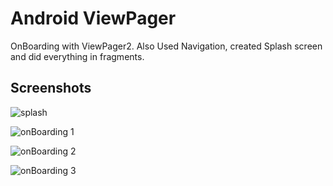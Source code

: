 # Android ViewPager
OnBoarding with ViewPager2. Also Used Navigation, created Splash screen and did everything in fragments.

## Screenshots

![splash](screenshots/splash.jpeg)

![onBoarding 1](screenshots/onBoarding1.jpeg)

![onBoarding 2](screenshots/onBoarding2.jpeg)

![onBoarding 3](screenshots/onBoarding3.jpeg)
